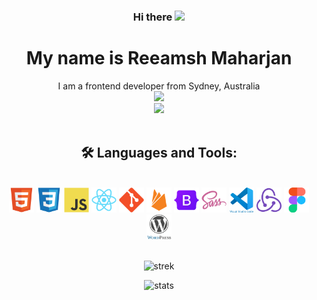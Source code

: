 ### <div class = "text-content" align = "center">Hi there   <img src="https://media.giphy.com/media/hvRJCLFzcasrR4ia7z/giphy.gif" width="20px"/></div>
 <h1 align = "center">My name is Reeamsh Maharjan </h1>
<div class = "text-content" align = "center">I am a frontend developer from Sydney, Australia </div>
<div id = "header" align = "center">
<img src = "https://media.giphy.com/media/3kPDmoWdBpQPNhCnUG/giphy.gif" width = "100"/>
</div>

<div id = "badge" align = "center">
<a href = "https://www.linkedin.com/in/reeamsh-maharjan/">
<img src = https://img.shields.io/badge/-LinkedIn-blue?logo=linkedin&logoColor=white/>
</a>
</div>
<br/>
<div id = "skill-tree" align= "center"><h2> 🛠️ Languages and Tools: </h2>
<br/>
<img src = "https://github.com/devicons/devicon/blob/master/icons/html5/html5-original.svg" alt = "html" height= "40px" width= "40px"/>
<img src = "https://github.com/devicons/devicon/blob/master/icons/css3/css3-original.svg" alt = "css" height = "40px" width = "40px"/>
 <img src = "https://github.com/devicons/devicon/blob/master/icons/javascript/javascript-original.svg" alt = "js" height = "40px" width = "40px"/>
 <img src = "https://github.com/devicons/devicon/blob/master/icons/react/react-original.svg" alt = "react" height = "40px" width = "40px"/>
  <img src = "https://github.com/devicons/devicon/blob/master/icons/git/git-original.svg" alt = "git-hub" height = "40px" width = "40px"/>  
  <img src = "https://github.com/devicons/devicon/blob/master/icons/firebase/firebase-plain.svg" alt = "firebase" height = "40px" width = "40px"/>
  <img src = "https://github.com/devicons/devicon/blob/master/icons/bootstrap/bootstrap-original.svg" alt = "bootstrap" height = "40px" width = "40px"/>
  <img src = "https://github.com/devicons/devicon/blob/master/icons/sass/sass-original.svg" alt = "sass" height = "40px" width = "40px"/>
  <img src = "https://github.com/devicons/devicon/blob/master/icons/vscode/vscode-original-wordmark.svg" alt = "vscode" height = "40px" width = "40px"/>
  <img src = "https://github.com/devicons/devicon/blob/master/icons/redux/redux-original.svg" alt = "redux" height = "40px" width = "40px"/>
  <img src = "https://github.com/devicons/devicon/blob/master/icons/figma/figma-original.svg" alt = "figma" height = "40px" width = "40px"/>
  <img src = "https://github.com/devicons/devicon/blob/master/icons/wordpress/wordpress-original.svg" alt = "wordpress" height = "40px" width = "40px"/>
</div>
<br>

<div id = "streak">
<p align = "center"><img src = "https://github-readme-streak-stats.herokuapp.com/?user=bizzle-sys&" alt= "strek"/>
</div>
<div id = "stats" align = "center">
 <img src = "https://github-readme-stats.vercel.app/api/top-langs/?username=bizzle-sys&layout=compact&theme=vision-friendly-dark" alt = "stats"/>
 </div>

